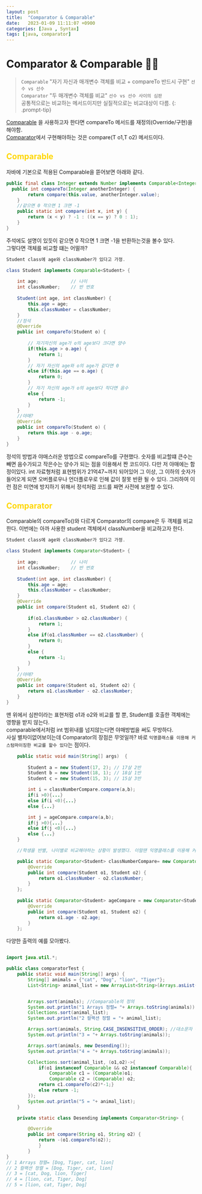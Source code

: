 ```yaml
---
layout: post
title:  "Comparator & Comparable"
date:   2023-01-09 11:11:07 +0900
categories: [Java , Syntax]
tags: [java, comparator]
---
```

# Comparator & Comparable 🧙‍♂️  

> `Comparable` "자기 자신과 매개변수 객체를 비교 + compareTo 반드시 구현" `선수 vs 선수`  
> `Comparator` "두 매개변수 객체를 비교"  `선수 vs 선수 사이의 심판`  
> 공통적으로는 비교하는 메서드이지만 실질적으로는 비교대상이 다름.
{: .prompt-tip}


[Comparable](https://docs.oracle.com/javase/8/docs/api/java/lang/Comparable.html#method.summary) 을 사용하고자 한다면 compareTo 메서드를 재정의(Override/구현)을 해야함.  
[Comparator](docs.oracle.com/javase/8/docs/api/java/util/Comparator.html#method.summary)에서 구현해야하는 것은 compare(T o1,T o2) 메서드이다.  


## <span style="color: gold"> Comparable</span>  
자바에 기본으로 적용된 Comparable을 뜯어보면 아래와 같다.
```java
public final class Integer extends Number implements Comparable<Integer> {
  public int compareTo(Integer anotherInteger) {
        return compare(this.value, anotherInteger.value);
    }
    //같으면 0 작으면 1 크면 -1
    public static int compare(int x, int y) {
        return (x < y) ? -1 : ((x == y) ? 0 : 1);
    }
}
```
주석에도 설명이 있듯이 같으면 0 작으면 1 크면 -1을 반환하는것을 볼수 있다.  
그렇다면 객체를 비교할 떄는 어떨까?  
```java
Student class에 age와 classNumber가 있다고 가정.

class Student implements Comparable<Student> {
 
	int age;			// 나이
	int classNumber;	// 반 번호
	
	Student(int age, int classNumber) {
		this.age = age;
		this.classNumber = classNumber;
	}
    //정석
    @Override
	public int compareTo(Student o) {
    
		// 자기자신의 age가 o의 age보다 크다면 양수
		if(this.age > o.age) {
			return 1;
		}
		// 자기 자신의 age와 o의 age가 같다면 0
		else if(this.age == o.age) {
			return 0;
		}
		// 자기 자신의 age가 o의 age보다 작다면 음수
		else {
			return -1;
		}
	}
    //야매? 
    @Override
	public int compareTo(Student o) {
		return this.age - o.age; 
	}
}
```
정석의 방법과 야매스러운 방법으로 compareTo를 구현했다. 숫자를 비교할떄 큰수는 빼면 음수가되고 작은수는 양수가 되는 점을 이용해서 짠 코드이다. 다만 저 야매에는 함정이있다. int 자료형처럼 표현범위가 21억47~까지 되어있어 그 이상, 그 이하의 숫자가 들어오게 되면 오버플로우나 언더플로우로 인해 값이 잘못 반환 될 수 있다. 그리하여 이런 점은 미연에 방지하기 위해서 정석처럼 코드를 짜면 사전에 보완할 수 있다.

## <span style="color: gold"> Comparator</span>  

Comparable의 compareTo()와  다르게 Comparator의 compare은 두 객체를 비교한다. 이번에는 아까 사용한 student 객체에서 classNumber을 비교하고자 한다.

```java
Student class에 age와 classNumber가 있다고 가정.

class Student implements Comparator<Student> {
 
	int age;			// 나이
	int classNumber;	// 반 번호
	
	Student(int age, int classNumber) {
		this.age = age;
		this.classNumber = classNumber;
	}
    @Override
	public int compare(Student o1, Student o2) {
    
		if(o1.classNumber > o2.classNumber) {
			return 1;
		}
		else if(o1.classNumber == o2.classNumber) {
			return 0;
		}
		else {
			return -1;
		}
	}
    //야매?
    @Override
	public int compare(Student o1, Student o2) {
		return o1.classNumber - o2.classNumber;
	}
}
```
맨 위에서 심판이라는 표현처럼 o1과 o2와 비교를 할 뿐, Student를 호출한 객체에는 영향을 받지 않는다.  
comparable에서처럼 int 범위내를 넘지않는다면 야매방법을 써도 무방하다.  
사실 별차이없어보이는데 Comparator의 장점은 무엇일까? 바로 `익명클래스를 이용해 커스텀마이징한 비교를 할수 있다`는 점이다.  

```java
    public static void main(String[] args)  {
 
		Student a = new Student(17, 2);	// 17살 2반
		Student b = new Student(18, 1);	// 18살 1반
		Student c = new Student(15, 3); // 15살 3반

        int i = classNumberCompare.compare(a,b);
        if(i >0){...}
        else if(i <0){...}
        else {...}

        int j = ageCompare.compare(a,b);
        if(j >0){...}
        else if(j <0){...}
        else {...}
    }

    //학생을 반별, 나이별로 비교해야하는 상황이 발생했다. 이럴땐 익명클래스를 이용해 커스텀마이징한 비교를 할수 있다.

    public static Comparator<Student> classNumberCompare= new Comparator<Student>() {
		@Override
		public int compare(Student o1, Student o2) {
			return o1.classNumber - o2.classNumber;
		}
	};
	
	public static Comparator<Student> ageCompare = new Comparator<Student>() {
		@Override
		public int compare(Student o1, Student o2) {
			return o1.age - o2.age;
		}
	};
```

다양한 출력의 예를 모아봤다.
```java

import java.util.*;

public class comparatorTest {
    public static void main(String[] args) {
        String[] animals = {"cat", "Dog", "lion", "Tiger"};
        List<String> animal_list = new ArrayList<String>(Arrays.asList(animals));


        Arrays.sort(animals); //Comparable의 정의
        System.out.println("1 Arrays 정렬= "+ Arrays.toString(animals));
        Collections.sort(animal_list);
        System.out.println("2 컬랙션 정렬 = "+ animal_list);

        Arrays.sort(animals, String.CASE_INSENSITIVE_ORDER); //대소문자 구별안하고 sort
        System.out.println("3 = "+ Arrays.toString(animals));

        Arrays.sort(animals, new Desending());
        System.out.println("4 = "+ Arrays.toString(animals));

        Collections.sort(animal_list, (o1,o2)->{
            if(o1 instanceof Comparable && o2 instanceof Comparable){
                Comparable c1 = (Comparable)o1;
                Comparable c2 = (Comparable) o2;
            return c1.compareTo(c2)*-1;}
            else return -1;
        });
        System.out.println("5 = "+ animal_list);
    }

    private static class Desending implements Comparator<String> {

        @Override
        public int compare(String o1, String o2) {
            return -(o1.compareTo(o2));
            }
        }
}
// 1 Arrays 정렬= [Dog, Tiger, cat, lion]
// 2 컬랙션 정렬 = [Dog, Tiger, cat, lion]
// 3 = [cat, Dog, lion, Tiger]
// 4 = [lion, cat, Tiger, Dog]
// 5 = [lion, cat, Tiger, Dog]
```



